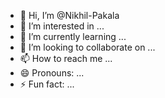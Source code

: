 - 👋 Hi, I’m @Nikhil-Pakala
- 👀 I’m interested in ...
- 🌱 I’m currently learning ...
- 💞️ I’m looking to collaborate on ...
- 📫 How to reach me ...
- 😄 Pronouns: ...
- ⚡ Fun fact: ...

<!---
Nikhil-Pakala/Nikhil-Pakala is a ✨ special ✨ repository because its `README.md` (this file) appears on your GitHub profile.
You can click the Preview link to take a look at your changes.
--->
